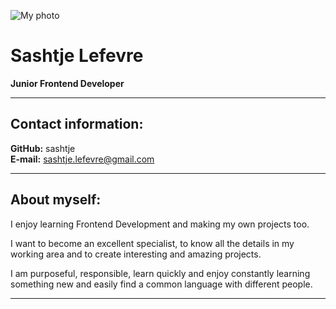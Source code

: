 ![My photo](https://user-images.githubusercontent.com/60893467/130954048-ffbe2fff-4120-4b68-9135-b4f405b3371b.jpg)

# Sashtje Lefevre

**Junior Frontend Developer**

---

## Contact information:

**GitHub:** sashtje\
**E-mail:** <sashtje.lefevre@gmail.com>

---

## About myself:

I enjoy learning Frontend Development and making my own projects too.

I want to become an excellent specialist, to know all the details in my working area and to create interesting and amazing projects.

I am purposeful, responsible, learn quickly and enjoy constantly learning something new and easily find a common language with different people.

---
